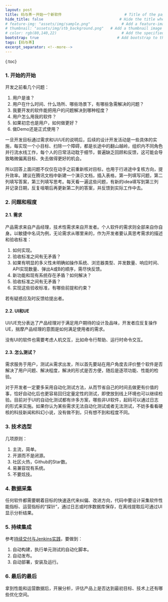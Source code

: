 ```yaml
---
layout: post
title: 码与茶－开始一个新软件                            # Title of the page
hide_title: false                                  # Hide the title when displaying the post, but shown in lists of posts
# feature-img: "assets/img/sample.png"              # Add a feature-image to the post
# thumbnail: "assets/img/stb_background.png"   # Add a thumbnail image on blog view
# color: rgb(80,140,22)                             # Add the specified color as feature image, and change link colors in post
bootstrap: true                                   # Add bootstrap to the page
tags: [码与茶]
excerpt_separator: <!--more-->
---
```


<!--more-->
{:toc}

### 1. 开始的开始

开发之前看几个问题：

1. 用户是谁？
2. 用户在什么时间、什么场所、哪些场景下，有哪些急需解决的问题？
3. 我要开发的软件能把用户的问题解决到哪种程度？
4. 用户怎么用我的软件？
5. 如果初恋也是用户，如何做更好？
6. 做Demo还是正式使用？

一旦开发目标通过需求和UI/UE的说明后，后续的设计开发活动是一些具体的实施，每实现一个小目标、扫除一个障碍，都是长途中的翻山越岭，组织内不同角色并行流水线工作，每个人的日常活动耽于细节，普遍缺乏回顾和反馈，这可能会导致略微偏离目标、失去做得更好的机会。

所以回答上面问题不仅仅在动手之前重新核对目标，也用于行进途中复核方向，提升效率。建议在腾讯文档中新建一个演示文档，插入表格，第一列填写问题，第二列填写答案，第三列填写思考。每天看一遍这些问题，有新的idea填写到第三列并记录日期，反复咀嚼后再更新第二列的答案，并反馈到实际工作中去。

### 2. 问题和程度

#### 2.1. 需求

产品需求来自产品经理，技术性需求来自开发者。个人软件的需求则全部来自你自身。以敏捷中名词为例，无论需求从哪里来的，作为开发者要认真思考需求的描述和验收标准：

1. 如何实现。
2. 验收标准之间有无矛盾？
3. 如果有明显的多义性未明确如操作系统、浏览器类型、并发数量、响应时间、API实现数量、弹出A或B的顺序，需尽快反馈。
4. 新功能和现有系统存在矛盾？如何解决？
5. 验收标准之间有无矛盾？
6. 实现这些验收标准，有哪些前提和约束？

若有疑惑应及时反馈给提出者。

#### 2.2. UI和UE

UI/UE充分表达了产品经理对于满足用户期待的设计及品味，开发者应反复操作UE，揣摩产品经理的意图是如何满足使用者的需求。

没有UI的软件也需要考虑人机交互，比如命令行帮助、运行时命令交互。

#### 2.3. 怎么测试？

需求服务于用户，测试从需求出发，所以首先要站在用户角度去评价整个软件是否解决了用户问题、解决程度，解决的形式是否方便，随后是逐项功能、性能的检验。

对于开发者一定要多采用自动化测试方法，从而节省自己的时间去做更有价值的事，恰好自动化后也更容易回归定量定性的测试，即使放到线上环境也可以继续检验。目前对于UI的自动化测试都有许多方案，哪些非UI软件，起码可以通过日志的形式来实施。如果你认为某些需求无法自动化测试或者无法测试，不妨多看看硬核的科技新闻和科幻小说，没有做不到，只有想不到和程度不同。

### 3. 技术选型

几项原则：

1. 主流，简单。
2. 开源而不是闭源。
3. 社区火热，Github的Star数。
4. 易兼容现有系统。
5. 不要炫技。

### 4. 数据采集

任何软件都需要朝着目标的快速迭代来纠偏、改进方向，代码中要设计采集软件性能指标、运营指标的“探针”，通过日志或时序数据库保存，在离线提取后可通过UI显示分析结果。

### 5. 持续集成

参考[持续交付与Jenkins实践](https://hubugui.github.io/2019/10/03/%E6%8C%81%E7%BB%AD%E4%BA%A4%E4%BB%98%E4%B8%8EJenkins%E5%AE%9E%E8%B7%B5.html)，要做到：

1. 自动构建，执行单元测试的自动化脚本。
2. 自动发布。
3. 自动部署，安装及运行。

### 6. 最后的最后

拿到性能和运营数据后，开展分析，评估产品上是否达到最初目标、技术上还有哪些优化空间。